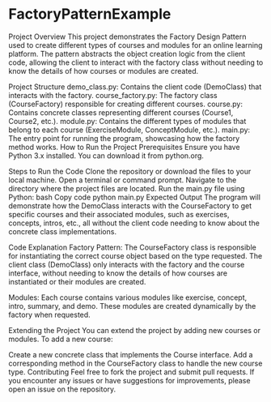 # FactoryPatternExample
Project Overview
This project demonstrates the Factory Design Pattern used to create different types of courses and modules for an online learning platform. The pattern abstracts the object creation logic from the client code, allowing the client to interact with the factory class without needing to know the details of how courses or modules are created.

Project Structure
demo_class.py: Contains the client code (DemoClass) that interacts with the factory.
course_factory.py: The factory class (CourseFactory) responsible for creating different courses.
course.py: Contains concrete classes representing different courses (Course1, Course2, etc.).
module.py: Contains the different types of modules that belong to each course (ExerciseModule, ConceptModule, etc.).
main.py: The entry point for running the program, showcasing how the factory method works.
How to Run the Project
Prerequisites
Ensure you have Python 3.x installed. You can download it from python.org.

Steps to Run the Code
Clone the repository or download the files to your local machine.
Open a terminal or command prompt.
Navigate to the directory where the project files are located.
Run the main.py file using Python:
bash
Copy code
python main.py
Expected Output
The program will demonstrate how the DemoClass interacts with the CourseFactory to get specific courses and their associated modules, such as exercises, concepts, intros, etc., all without the client code needing to know about the concrete class implementations.

Code Explanation
Factory Pattern: The CourseFactory class is responsible for instantiating the correct course object based on the type requested. The client class (DemoClass) only interacts with the factory and the course interface, without needing to know the details of how courses are instantiated or their modules are created.

Modules: Each course contains various modules like exercise, concept, intro, summary, and demo. These modules are created dynamically by the factory when requested.

Extending the Project
You can extend the project by adding new courses or modules. To add a new course:

Create a new concrete class that implements the Course interface.
Add a corresponding method in the CourseFactory class to handle the new course type.
Contributing
Feel free to fork the project and submit pull requests. If you encounter any issues or have suggestions for improvements, please open an issue on the repository.

